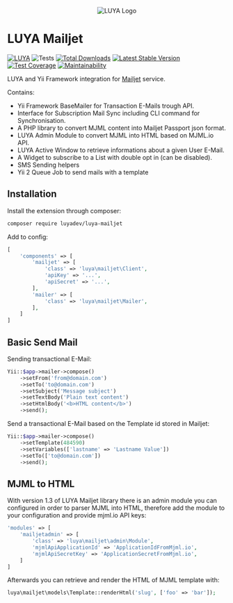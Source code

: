 <p align="center">
  <img src="https://raw.githubusercontent.com/luyadev/luya/master/docs/logo/luya-logo-0.2x.png" alt="LUYA Logo"/>
</p>

# LUYA Mailjet

[![LUYA](https://img.shields.io/badge/Powered%20by-LUYA-brightgreen.svg)](https://luya.io)
![Tests](https://github.com/luyadev/luya-mailjet/workflows/Tests/badge.svg)
[![Total Downloads](https://poser.pugx.org/luyadev/luya-mailjet/downloads)](https://packagist.org/packages/luyadev/luya-mailjet)
[![Latest Stable Version](https://poser.pugx.org/luyadev/luya-mailjet/v/stable)](https://packagist.org/packages/luyadev/luya-mailjet)
[![Test Coverage](https://api.codeclimate.com/v1/badges/79087433986c16d7f41d/test_coverage)](https://codeclimate.com/github/luyadev/luya-mailjet/test_coverage)
[![Maintainability](https://api.codeclimate.com/v1/badges/79087433986c16d7f41d/maintainability)](https://codeclimate.com/github/luyadev/luya-mailjet/maintainability)

LUYA and Yii Framework integration for [Mailjet](https://mailjet.com) service.

Contains:

+ Yii Framework BaseMailer for Transaction E-Mails trough API.
+ Interface for Subscription Mail Sync including CLI command for Synchronisation.
+ A PHP library to convert MJML content into Mailjet Passport json format.
+ LUYA Admin Module to convert MJML into HTML based on MJML.io API.
+ LUYA Active Window to retrieve informations about a given User E-Mail.
+ A Widget to subscribe to a List with double opt in (can be disabled).
+ SMS Sending helpers
+ Yii 2 Queue Job to send mails with a template

## Installation

Install the extension through composer:

```sh
composer require luyadev/luya-mailjet
```

Add to config:

```php
[
    'components' => [
        'mailjet' => [
            'class' => 'luya\mailjet\Client',
            'apiKey' => '...',
            'apiSecret' => '...',
        ],
        'mailer' => [
            'class' => 'luya\mailjet\Mailer',
        ],
    ]
]
```

## Basic Send Mail

Sending transactional E-Mail:

```php
Yii::$app->mailer->compose()
    ->setFrom('from@domain.com')
    ->setTo('to@domain.com')
    ->setSubject('Message subject')
    ->setTextBody('Plain text content')
    ->setHtmlBody('<b>HTML content</b>')
    ->send();
```

Send a transactional E-Mail based on the Template id stored in Mailjet:

```php
Yii::$app->mailer->compose()
    ->setTemplate(484590)
    ->setVariables(['lastname' => 'Lastname Value'])
    ->setTo(['to@domain.com'])
    ->send();
```

## MJML to HTML

With version 1.3 of LUYA Mailjet library there is an admin module you can configured in order to parser MJML into HTML, therefore add the module to your configuration and provide mjml.io API keys:

```php
'modules' => [
    'mailjetadmin' => [
        'class' => 'luya\mailjet\admin\Module',
        'mjmlApiApplicationId' => 'ApplicationIdFromMjml.io',
        'mjmlApiSecretKey' => 'ApplicationSecretFromMjml.io',
    ]
]
```

Afterwards you can retrieve and render the HTML of MJML template with:

```php
luya\mailjet\models\Template::renderHtml('slug', ['foo' => 'bar']);
```
